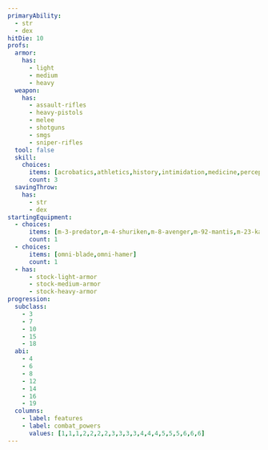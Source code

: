 ```yaml
---
primaryAbility:
  - str
  - dex
hitDie: 10
profs:
  armor:
    has:
      - light
      - medium
      - heavy
  weapon:
    has:
      - assault-rifles
      - heavy-pistols
      - melee
      - shotguns
      - smgs
      - sniper-rifles
  tool: false
  skill:
    choices:
      items: [acrobatics,athletics,history,intimidation,medicine,perception,persuasion,stealth,survival,vehicle-handling]
      count: 3
  savingThrow:
    has:
      - str
      - dex
startingEquipment:
  - choices:
      items: [m-3-predator,m-4-shuriken,m-8-avenger,m-92-mantis,m-23-katana]
      count: 1
  - choices:
      items: [omni-blade,omni-hamer]
      count: 1
  - has:
      - stock-light-armor
      - stock-medium-armor
      - stock-heavy-armor
progression:
  subclass:
    - 3
    - 7
    - 10
    - 15
    - 18
  abi:
    - 4
    - 6
    - 8
    - 12
    - 14
    - 16
    - 19
  columns:
    - label: features
    - label: combat_powers
      values: [1,1,1,2,2,2,2,3,3,3,3,4,4,4,5,5,5,6,6,6]
---
```

